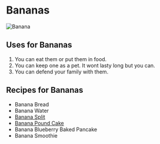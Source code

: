 # Bananas
![Banana](https://encrypted-tbn0.gstatic.com/images?q=tbn:ANd9GcRjds0quR3qmPd5CBTnEnzT575E0Me7pwRKqkvxQnus3EimHKieHQ)

## Uses for Bananas
1. You can eat them or put them in food.
2. You can keep one as a pet. It wont lasty long but you can.
3. You can defend your family with them.

## Recipes for Bananas
* Banana Bread
* Banana Water
* [Banana Split](https://www.tasteofhome.com/recipes/all-american-banana-split/)
* [Banana Pound Cake](https://www.tasteofhome.com/recipes/banana-pound-cake/)
* Banana Blueberry Baked Pancake
* Banana Smoothie

## 
